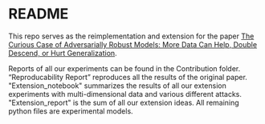 # README

This repo serves as the reimplementation and extension for the paper [The Curious Case of Adversarially Robust Models: More Data Can Help, Double Descend, or Hurt Generalization](https://arxiv.org/abs/2002.11080).

Reports of all our experiments can be found in the Contribution folder.\
“Reproducability Report” reproduces all the results of the original paper. \
"Extension_notebook" summarizes the results of all our extension experiments with multi-dimensional data and various different attacks. \
"Extension_report" is the sum of all our extension ideas.
All remaining python files are experimental models.
